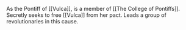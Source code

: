 As the Pontiff of [[Vulca]], is a member of [[The College of Pontiffs]]. Secretly seeks to free [[Vulca]] from her pact. Leads a group of revolutionaries in this cause.